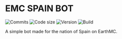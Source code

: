 EMC SPAIN BOT
======
![Commits](https://img.shields.io/github/commit-activity/m/32Vache/emc-spain-bot)
![Code size](https://img.shields.io/github/repo-size/32Vache/emc-spain-bot)
![Version](https://img.shields.io/badge/Version-1.7.3-brightgreen)
![Build](https://img.shields.io/badge/Build-25-yellow)

A simple bot made for the nation of Spain on EarthMC.